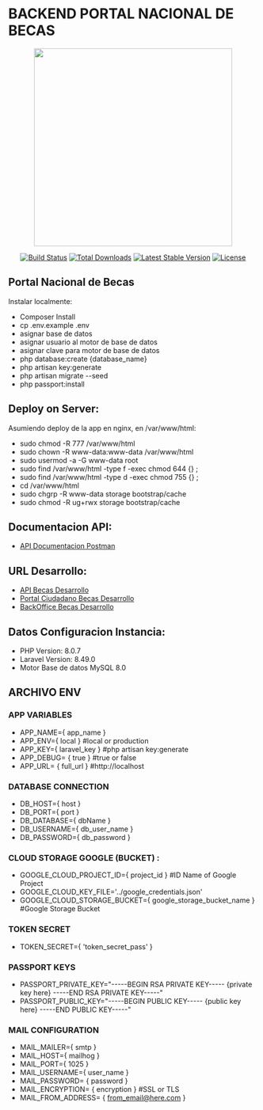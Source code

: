 ﻿# BACKEND PORTAL NACIONAL DE BECAS
<p  align="center"><a  href="https://laravel.com"  target="_blank"><img  src="https://raw.githubusercontent.com/laravel/art/master/logo-lockup/5%20SVG/2%20CMYK/1%20Full%20Color/laravel-logolockup-cmyk-red.svg"  width="400"></a></p>
<p  align="center">
<a  href="https://travis-ci.org/laravel/framework"><img  src="https://travis-ci.org/laravel/framework.svg"  alt="Build Status"></a>
<a  href="https://packagist.org/packages/laravel/framework"><img  src="https://img.shields.io/packagist/dt/laravel/framework"  alt="Total Downloads"></a>
<a  href="https://packagist.org/packages/laravel/framework"><img  src="https://img.shields.io/packagist/v/laravel/framework"  alt="Latest Stable Version"></a>
<a  href="https://packagist.org/packages/laravel/framework"><img  src="https://img.shields.io/packagist/l/laravel/framework"  alt="License"></a>
</p>

  

## Portal Nacional de Becas

Instalar localmente:

- Composer Install
- cp .env.example .env
- asignar base de datos
- asignar usuario al motor de base de datos
- asignar clave para motor de base de datos
- php database:create {database_name}
- php artisan key:generate
- php artisan migrate --seed
- php passport:install

## Deploy on Server:

Asumiendo deploy de la app en nginx, en /var/www/html:<br>
- sudo chmod -R 777 /var/www/html
- sudo chown -R www-data:www-data /var/www/html
- sudo usermod -a -G www-data root
- sudo find /var/www/html -type f -exec chmod 644 {} \;
- sudo find /var/www/html -type d -exec chmod 755 {} \;
- cd /var/www/html
- sudo chgrp -R www-data storage bootstrap/cache
- sudo chmod -R ug+rwx storage bootstrap/cache

## Documentacion API:
-  [API Documentacion Postman](https://documenter.getpostman.com/view/12386329/Tzm5JxHu)

## URL Desarrollo:
-   [API Becas Desarrollo](https://becas-portal-backend-dev-ci-cd-rta6xrq2vq-ue.a.run.app/)
-   [Portal Ciudadano Becas Desarrollo](https://becas-portal-frontend-dev-ci-cd-rta6xrq2vq-ue.a.run.app/)
-   [BackOffice Becas Desarrollo](https://becas-backoffice-frontend-dev-ci-cd-rta6xrq2vq-ue.a.run.app/)


  
## Datos Configuracion Instancia:
- PHP Version: 8.0.7
- Laravel Version: 8.49.0
- Motor Base de datos MySQL 8.0

## ARCHIVO ENV

### APP VARIABLES
- APP_NAME={ app_name }
- APP_ENV={ local } #local or production
- APP_KEY={ laravel_key } #php artisan key:generate
- APP_DEBUG= { true } #true or false
- APP_URL= { full_url } #http://localhost

### DATABASE CONNECTION
- DB_HOST={ host }
- DB_PORT={ port }
- DB_DATABASE={ dbName }
- DB_USERNAME={ db_user_name }
- DB_PASSWORD={ db_password }

### CLOUD STORAGE GOOGLE (BUCKET) :
- GOOGLE_CLOUD_PROJECT_ID={ project_id } #ID Name of Google Project
- GOOGLE_CLOUD_KEY_FILE='../google_credentials.json'
- GOOGLE_CLOUD_STORAGE_BUCKET={ google_storage_bucket_name } #Google Storage Bucket

### TOKEN SECRET
- TOKEN_SECRET={ 'token_secret_pass' }

### PASSPORT KEYS
- PASSPORT_PRIVATE_KEY="-----BEGIN RSA PRIVATE KEY-----
{private key here}
-----END RSA PRIVATE KEY-----"
- PASSPORT_PUBLIC_KEY="-----BEGIN PUBLIC KEY-----
{public key here}
-----END PUBLIC KEY-----"

### MAIL CONFIGURATION

- MAIL_MAILER={ smtp }
- MAIL_HOST={ mailhog }
- MAIL_PORT={ 1025 }
- MAIL_USERNAME={ user_name }
- MAIL_PASSWORD= { password }
- MAIL_ENCRYPTION= { encryption } #SSL or TLS
- MAIL_FROM_ADDRESS= { from_email@here.com }
